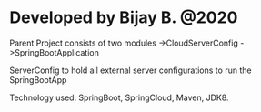 # Developed by Bijay B. @2020

Parent Project consists of two modules
->CloudServerConfig
->SpringBootApplication

ServerConfig to hold all external server configurations to run the SpringBootApp

Technology used: SpringBoot, SpringCloud, Maven, JDK8.